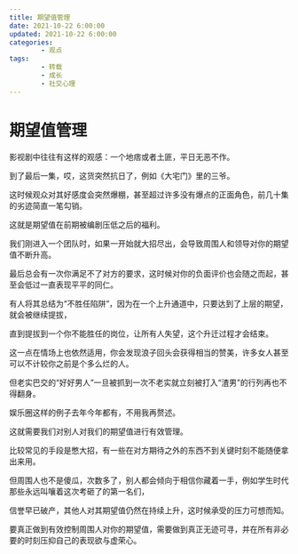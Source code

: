 ```yaml
---
title: 期望值管理
date: 2021-10-22 6:00:00
updated: 2021-10-22 6:00:00
categories:
        - 观点
tags:
        - 转载
        - 成长
        - 社交心理
---
```


# 期望值管理

影视剧中往往有这样的观感：一个地痞或者土匪，平日无恶不作。

到了最后一集，哎，这货突然抗日了，例如《大宅门》里的三爷。

这时候观众对其好感度会突然爆棚，甚至超过许多没有爆点的正面角色，前几十集的劣迹简直一笔勾销。

这就是期望值在前期被编剧压低之后的福利。



我们刚进入一个团队时，如果一开始就大招尽出，会导致周围人和领导对你的期望值不断升高。

最后总会有一次你满足不了对方的要求，这时候对你的负面评价也会随之而起，甚至会低过一直表现平平的同仁。

有人将其总结为“不胜任陷阱”，因为在一个上升通道中，只要达到了上层的期望，就会被继续提拔，

直到提拔到一个你不能胜任的岗位，让所有人失望，这个升迁过程才会结束。

这一点在情场上也依然适用，你会发现浪子回头会获得相当的赞美，许多女人甚至可以不计较你之前是个多么烂的人。

但老实巴交的“好好男人”一旦被抓到一次不老实就立刻被打入“渣男”的行列再也不得翻身。

娱乐圈这样的例子去年今年都有，不用我再赘述。



这就需要我们对别人对我们的期望值进行有效管理。

比较常见的手段是憋大招，有一些在对方期待之外的东西不到关键时刻不能随便拿出来用。

但周围人也不是傻瓜，次数多了，别人都会倾向于相信你藏着一手，例如学生时代那些永远叫嚷着这次考砸了的第一名们，

信誉早已破产，其他人对其期望值仍然在持续上升，这时候承受的压力可想而知。

要真正做到有效控制周围人对你的期望值，需要做到真正无迹可寻，并在所有非必要的时刻压抑自己的表现欲与虚荣心。

